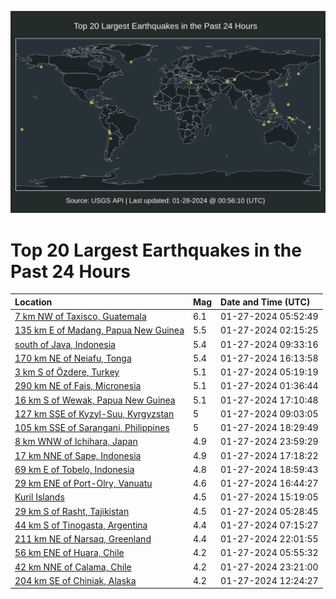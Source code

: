 ![Map](./map.png)

# Top 20 Largest Earthquakes in the Past 24 Hours

| Location | Mag | Date and Time (UTC) |
|:---|:---|:---|
| [7 km NW of Taxisco, Guatemala](https://earthquake.usgs.gov/earthquakes/eventpage/us7000luai) | 6.1 | 01-27-2024 05:52:49 |
| [135 km E of Madang, Papua New Guinea](https://earthquake.usgs.gov/earthquakes/eventpage/us7000lu9q) | 5.5 | 01-27-2024 02:15:25 |
| [south of Java, Indonesia](https://earthquake.usgs.gov/earthquakes/eventpage/us7000lubv) | 5.4 | 01-27-2024 09:33:16 |
| [170 km NE of Neiafu, Tonga](https://earthquake.usgs.gov/earthquakes/eventpage/us7000lud6) | 5.4 | 01-27-2024 16:13:58 |
| [3 km S of Özdere, Turkey](https://earthquake.usgs.gov/earthquakes/eventpage/us7000luac) | 5.1 | 01-27-2024 05:19:19 |
| [290 km NE of Fais, Micronesia](https://earthquake.usgs.gov/earthquakes/eventpage/us7000lu98) | 5.1 | 01-27-2024 01:36:44 |
| [16 km S of Wewak, Papua New Guinea](https://earthquake.usgs.gov/earthquakes/eventpage/us7000ludc) | 5.1 | 01-27-2024 17:10:48 |
| [127 km SSE of Kyzyl-Suu, Kyrgyzstan](https://earthquake.usgs.gov/earthquakes/eventpage/us7000lubs) | 5 | 01-27-2024 09:03:05 |
| [105 km SSE of Sarangani, Philippines](https://earthquake.usgs.gov/earthquakes/eventpage/us7000ludp) | 5 | 01-27-2024 18:29:49 |
| [8 km WNW of Ichihara, Japan](https://earthquake.usgs.gov/earthquakes/eventpage/us7000lufj) | 4.9 | 01-27-2024 23:59:29 |
| [17 km NNE of Sape, Indonesia](https://earthquake.usgs.gov/earthquakes/eventpage/us7000ludd) | 4.9 | 01-27-2024 17:18:22 |
| [69 km E of Tobelo, Indonesia](https://earthquake.usgs.gov/earthquakes/eventpage/us7000lue8) | 4.8 | 01-27-2024 18:59:43 |
| [29 km ENE of Port-Olry, Vanuatu](https://earthquake.usgs.gov/earthquakes/eventpage/us7000ludb) | 4.6 | 01-27-2024 16:44:27 |
| [Kuril Islands](https://earthquake.usgs.gov/earthquakes/eventpage/us7000lud4) | 4.5 | 01-27-2024 15:19:05 |
| [29 km S of Rasht, Tajikistan](https://earthquake.usgs.gov/earthquakes/eventpage/us7000luag) | 4.5 | 01-27-2024 05:28:45 |
| [44 km S of Tinogasta, Argentina](https://earthquake.usgs.gov/earthquakes/eventpage/us7000lube) | 4.4 | 01-27-2024 07:15:27 |
| [211 km NE of Narsaq, Greenland](https://earthquake.usgs.gov/earthquakes/eventpage/us7000luew) | 4.4 | 01-27-2024 22:01:55 |
| [56 km ENE of Huara, Chile](https://earthquake.usgs.gov/earthquakes/eventpage/us7000luaj) | 4.2 | 01-27-2024 05:55:32 |
| [42 km NNE of Calama, Chile](https://earthquake.usgs.gov/earthquakes/eventpage/us7000luf8) | 4.2 | 01-27-2024 23:21:00 |
| [204 km SE of Chiniak, Alaska](https://earthquake.usgs.gov/earthquakes/eventpage/us7000lucp) | 4.2 | 01-27-2024 12:24:27 |

